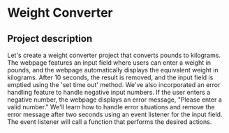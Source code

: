 # Weight Converter

## Project description
Let's create a weight converter project that converts pounds to kilograms. The webpage features an input field where users can enter a weight in pounds, and the webpage automatically displays the equivalent weight in kilograms. After 10 seconds, the result is removed, and the input field is emptied using the 'set time out' method. We've also incorporated an error handling feature to handle negative input numbers. If the user enters a negative number, the webpage displays an error message, "Please enter a valid number." We'll learn how to handle error situations and remove the error message after two seconds using an event listener for the input field. The event listener will call a function that performs the desired actions.